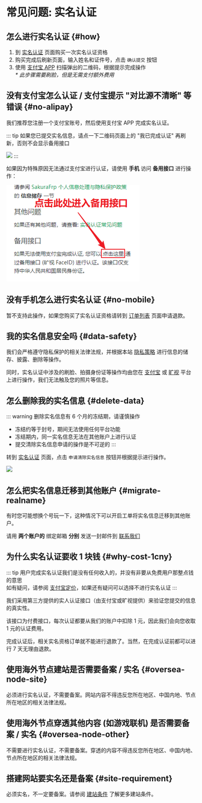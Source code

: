 # 常见问题: 实名认证

## 怎么进行实名认证 {#how}

1. 到 [实名认证](https://www.natfrp.com/user/realname) 页面购买一次实名认证资格
1. 购买完成后刷新页面，输入姓名和证件号，点击 `确认提交` 按钮
1. 使用 [支付宝 APP](https://mobile.alipay.com/) 扫描弹出的二维码，根据提示完成操作  
   _* 此步骤需要刷脸，但是无需支付额外费用_

## 没有支付宝怎么认证 / 支付宝提示 "对比源不清晰" 等错误 {#no-alipay}

我们推荐您注册一个支付宝账号，然后使用支付宝 APP 完成实名认证。

::: tip
如果您已提交实名信息，请点一下二维码页面上的 "我已完成认证" 再刷新，否则不会显示备用接口

![](./_images/realname-recheck.png)
:::

如果因为特殊原因无法通过支付宝进行认证，请使用 **手机** 访问 **备用接口** 进行操作：

![](./_images/realname-backup.png)

## 没有手机怎么进行实名认证 {#no-mobile}

暂不支持此操作，如果您购买了实名认证资格请转到 [订单列表](https://www.natfrp.com/purchase/list) 页面申请退款。

## 我的实名信息安全吗 {#data-safety}

我们会严格遵守隐私保护的相关法律法规，并根据本站 [隐私策略](https://www.natfrp.com/policy/privacy) 进行信息的储存、披露、删除等操作。

同时，实名认证中涉及的刷脸、拍摄身份证等操作均由您在 [支付宝](https://www.alipay.com/) 或 [旷视](https://megvii.com/) 平台上进行操作，我们无法触及您的照片等信息。

## 怎么删除我的实名信息 {#delete-data}

::: warning
删除实名信息有 6 个月的冻结期，请谨慎操作

- 冻结约等于封号，期间无法使用任何平台功能
- 冻结期内，同一实名信息无法在其他账户上进行认证
- 提交清除实名信息申请的操作是不可逆的
:::

转到 [实名认证](https://www.natfrp.com/user/realname) 页面，点击 `申请清除实名信息` 按钮并根据提示进行操作。

![](./_images/realname-delete.png)

## 怎么把实名信息迁移到其他账户 {#migrate-realname}

有时您可能想换个号玩一下，这种情况下可以开启工单将实名信息迁移到其他账户。

请用 **两个账户的** 绑定邮箱 **分别** 发送一封邮件到 [联系我们](/about.md#contact-us)

## 为什么实名认证要收 1 块钱 {#why-cost-1cny}

::: tip
用户完成实名认证我们是没有任何收入的，并没有非要从免费用户那整点钱的意思  
如有疑问，请参阅 [支付宝定价](https://help.aliyun.com/document_detail/146581.htm#:~:text=%E5%B0%8F%E7%A8%8B%E5%BA%8F%E6%8E%A5%E5%85%A5-,1%E5%85%83/%E6%AC%A1,-%E8%AE%A4%E8%AF%81%E6%88%90%E5%8A%9F%E6%95%B0)，如果还有疑问可以选择不进行实名认证
:::

我们采用第三方提供的实人认证接口（由支付宝或旷视提供）来验证您提交的信息的真实性。

该接口为付费接口，每次认证都要从我们的账户中扣除 1 元，因此我们会向您收取 1 元的认证费用。

完成认证后，相关实名资格订单就不能进行退款了。当然，在完成认证前都可以进行 7 天无理由退款。

## 使用海外节点建站是否需要备案 / 实名 {#oversea-node-site}

必须进行实名认证，不需要备案。网站内容不得违反您所在地区、中国内地、节点所在地区的相关法律法规。

## 使用海外节点穿透其他内容 (如游戏联机) 是否需要备案 / 实名 {#oversea-node-other}

不需要进行实名认证，不需要备案。穿透的内容不得违反您所在地区、中国内地、节点所在地区的相关法律法规。

## 搭建网站要实名还是备案 {#site-requirement}

必须实名，不一定要备案。请参阅 [建站条件](/faq/site-inaccessible.md#site-requirement) 了解更多建站条件。
